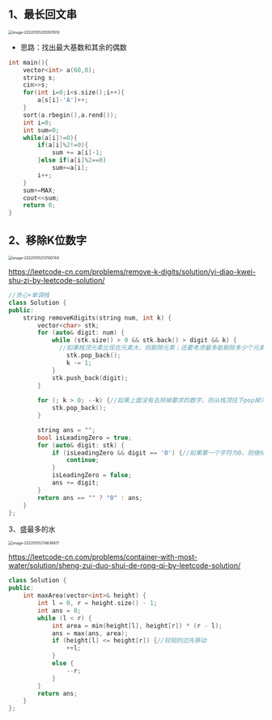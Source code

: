 ## 1、最长回文串

<img src="https://ldt-typora.oss-cn-shenzhen.aliyuncs.com/img/image-20220105205507610.png" alt="image-20220105205507610" style="zoom:50%;margin-left:0px" />

- 思路：找出最大基数和其余的偶数

```C++
int main(){
    vector<int> a(60,0);
    string s;
    cin>>s;
    for(int i=0;i<s.size();i++){
        a[s[i]-'A']++;
    }
    sort(a.rbegin(),a.rend());
    int i=0;
    int sum=0;
    while(a[i]!=0){
        if(a[i]%2!=0){
            sum += a[i]-1;
        }else if(a[i]%2==0)
            sum+=a[i];
        i++;
    }
    sum+=MAX;
    cout<<sum;
    return 0;
}
```



## 2、移除K位数字

<img src="https://ldt-typora.oss-cn-shenzhen.aliyuncs.com/img/image-20220105213100744.png" alt="image-20220105213100744" style="zoom:50%;margin-left:0px" />

https://leetcode-cn.com/problems/remove-k-digits/solution/yi-diao-kwei-shu-zi-by-leetcode-solution/

```C++
//贪心+单调栈
class Solution {
public:
    string removeKdigits(string num, int k) {
        vector<char> stk;
        for (auto& digit: num) {
            while (stk.size() > 0 && stk.back() > digit && k) {
              //如果栈顶元素比现在元素大，则剔除元素；还要考虑最多能剔除多少个元素
                stk.pop_back();
                k -= 1;
            }
            stk.push_back(digit);
        }
				
        for (; k > 0; --k) {//如果上面没有去除掉要求的数字，则从栈顶往下pop掉元素
            stk.pop_back();
        }

        string ans = "";
        bool isLeadingZero = true;
        for (auto& digit: stk) {
            if (isLeadingZero && digit == '0') {//如果第一个字符为0，则继续
                continue;
            }
            isLeadingZero = false;
            ans += digit;
        }
        return ans == "" ? "0" : ans;
    }
};

```



3、盛最多的水

<img src="https://ldt-typora.oss-cn-shenzhen.aliyuncs.com/img/image-20220105214636417.png" alt="image-20220105214636417" style="zoom:50%;margin-left:0px" />

https://leetcode-cn.com/problems/container-with-most-water/solution/sheng-zui-duo-shui-de-rong-qi-by-leetcode-solution/

```C++
class Solution {
public:
    int maxArea(vector<int>& height) {
        int l = 0, r = height.size() - 1;
        int ans = 0;
        while (l < r) {
            int area = min(height[l], height[r]) * (r - l);
            ans = max(ans, area);
            if (height[l] <= height[r]) {//较短的边先移动
                ++l;
            }
            else {
                --r;
            }
        }
        return ans;
    }
};

```


